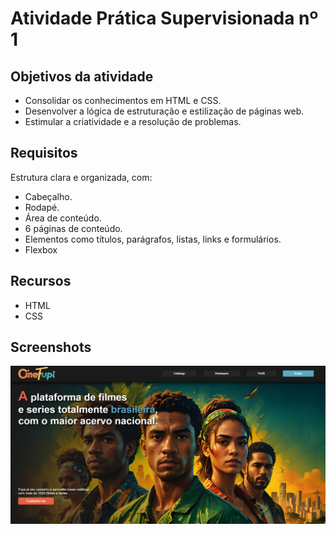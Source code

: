 # Atividade Prática Supervisionada nº 1

## Objetivos da atividade

- Consolidar os conhecimentos em HTML e CSS.
- Desenvolver a lógica de estruturação e estilização de páginas web.
- Estimular a criatividade e a resolução de problemas.

## Requisitos

Estrutura clara e organizada, com:
- Cabeçalho. 
- Rodapé.
- Área de conteúdo.
- 6 páginas de conteúdo.
- Elementos como títulos, parágrafos, listas, links e formulários.
- Flexbox

## Recursos 

- HTML
- CSS

## Screenshots 

![Página Principal Topo PNG](screenshots/principal.png)